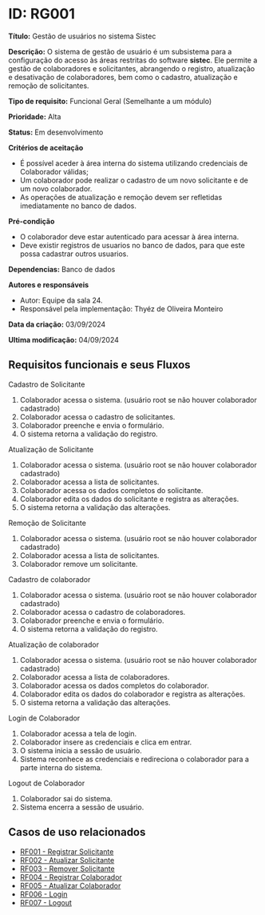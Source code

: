 # ID: RG001

**Título:** Gestão de usuários no sistema Sistec

**Descrição:** O sistema de gestão de usuário é um subsistema para a configuração do acesso às áreas restritas do software **sistec**. Ele permite a gestão de colaboradores e solicitantes, abrangendo o registro, atualização e desativação de colaboradores, bem como o cadastro, atualização e remoção de solicitantes.

**Tipo de requisito:** Funcional Geral (Semelhante a um módulo)

**Prioridade:** Alta

**Status:** Em desenvolvimento

**Critérios de aceitação**
- É possível aceder à área interna do sistema utilizando credenciais de Colaborador válidas;
- Um colaborador pode realizar o cadastro de um novo solicitante e de um novo colaborador.
- As operações de atualização e remoção devem ser refletidas imediatamente no banco de dados.

**Pré-condição**
- O colaborador deve estar autenticado para acessar à área interna.
- Deve existir registros de usuarios no banco de dados, para que este possa cadastrar outros usuarios.

**Dependencias:** Banco de dados

**Autores e responsáveis**
- Autor: Equipe da sala 24.
- Responsável pela implementação: Thyéz de Oliveira Monteiro

**Data da criação:** 03/09/2024

**Ultima modificação:** 04/09/2024

## Requisitos funcionais e seus Fluxos

Cadastro de Solicitante
1. Colaborador acessa o sistema. (usuário root se não houver colaborador cadastrado)
2. Colaborador acessa o cadastro de solicitantes.
3. Colaborador preenche e envia o formulário.
4. O sistema retorna a validação do registro.

Atualização de Solicitante
1. Colaborador acessa o sistema. (usuário root se não houver colaborador cadastrado)
2. Colaborador acessa a lista de solicitantes.
3. Colaborador acessa os dados completos do solicitante.
3. Colaborador edita os dados do solicitante e registra as alterações.
4. O sistema retorna a validação das alterações.

Remoção de Solicitante
1. Colaborador acessa o sistema. (usuário root se não houver colaborador cadastrado)
2. Colaborador acessa a lista de solicitantes.
3. Colaborador remove um solicitante.

Cadastro de colaborador
1. Colaborador acessa o sistema. (usuário root se não houver colaborador cadastrado)
2. Colaborador acessa o cadastro de colaboradores.
3. Colaborador preenche e envia o formulário.
4. O sistema retorna a validação do registro.

Atualização de colaborador
1. Colaborador acessa o sistema. (usuário root se não houver colaborador cadastrado)
2. Colaborador acessa a lista de colaboradores.
3. Colaborador acessa os dados completos do colaborador.
3. Colaborador edita os dados do colaborador e registra as alterações.
4. O sistema retorna a validação das alterações.

Login de Colaborador
1. Colaborador acessa a tela de login.
2. Colaborador insere as credenciais e clica em entrar.
3. O sistema inicia a sessão de usuário.
4. Sistema reconhece as credenciais e redireciona o colaborador para a parte interna do sistema.

Logout de Colaborador
1. Colaborador sai do sistema.
3. Sistema encerra a sessão de usuário.


## Casos de uso relacionados

- [RF001 - Registrar Solicitante](../lista/RF001.md)
- [RF002 - Atualizar Solicitante](../lista/RF002.md)
- [RF003 - Remover Solicitante](../lista/RF003.md)
- [RF004 - Registrar Colaborador](../lista/RF004.md)
- [RF005 - Atualizar Colaborador](../lista/RF005.md)
- [RF006 - Login](../lista/RF006.md)
- [RF007 - Logout](../lista/RF007.md)